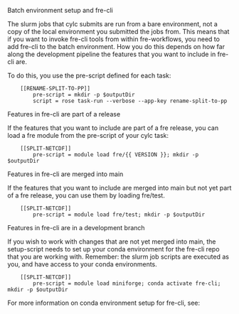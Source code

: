 
Batch environment setup and fre-cli

The slurm jobs that cylc submits are run from a bare environment, not a copy of
the local environment you submitted the jobs from. This means that if you want to
invoke fre-cli tools from within fre-workflows, you need to add fre-cli to the 
batch environment. How you do this depends on how far along the development 
pipeline the features that you want to include in fre-cli are.  

To do this, you use the pre-script defined for each task: 

```
    [[RENAME-SPLIT-TO-PP]]
        pre-script = mkdir -p $outputDir
        script = rose task-run --verbose --app-key rename-split-to-pp
```


Features in fre-cli are part of a release

If the features that you want to include are part of a fre release, you can 
load a fre module from the pre-script of your cylc task: 

```
    [[SPLIT-NETCDF]]
        pre-script = module load fre/{{ VERSION }}; mkdir -p $outputDir
```

Features in fre-cli are merged into main

If the features that you want to include are merged into main but not yet part 
of a fre release, you can use them by loading fre/test. 

```
    [[SPLIT-NETCDF]]
        pre-script = module load fre/test; mkdir -p $outputDir
```


Features in fre-cli are in a development branch

If you wish to work with changes that are not yet merged into main, the
setup-script needs to set up your conda environment for the fre-cli repo that 
you are working with. Remember: the slurm job scripts are executed as you, and 
have access to your conda environments.

```
    [[SPLIT-NETCDF]]
        pre-script = module load miniforge; conda activate fre-cli; mkdir -p $outputDir
```

For more information on conda environment setup for fre-cli, see: 
